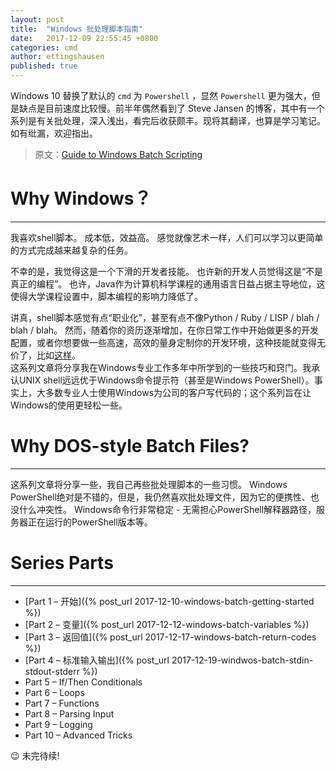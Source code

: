 ```yaml
---
layout: post
title:  "Windows 批处理脚本指南"
date:   2017-12-09 22:55:45 +0800
categories: cmd
author: ettingshausen
published: true
---
```


Windows 10 替换了默认的 `cmd` 为 `Powershell` ，显然 `Powershell` 更为强大，但是缺点是目前速度比较慢。前半年偶然看到了 Steve Jansen 的博客，其中有一个系列是有关批处理，深入浅出，看完后收获颇丰。现将其翻译，也算是学习笔记。如有纰漏，欢迎指出。

>原文：[Guide to Windows Batch Scripting](http://steve-jansen.github.io/guides/windows-batch-scripting/) 


# Why Windows？
---
我喜欢shell脚本。 成本低，效益高。 感觉就像艺术一样，人们可以学习以更简单的方式完成越来越复杂的任务。  

不幸的是，我觉得这是一个下滑的开发者技能。 也许新的开发人员觉得这是“不是真正的编程”。 也许，Java作为计算机科学课程的通用语言日益占据主导地位，这使得大学课程设置中，脚本编程的影响力降低了。  

讲真，shell脚本感觉有点“职业化”，甚至有点不像Python / Ruby / LISP / blah / blah / blah。 然而，随着你的资历逐渐增加，在你日常工作中开始做更多的开发配置，或者你想要做一些高速，高效的量身定制你的开发环境，这种技能就变得无价了，比如[这样](https://github.com/blog/1345-introducing-boxen)。  
这系列文章将分享我在Windows专业工作多年中所学到的一些技巧和窍门。我承认UNIX shell远远优于Windows命令提示符（甚至是Windows PowerShell）。事实上，大多数专业人士使用Windows为公司的客户写代码的；这个系列旨在让Windows的使用更轻松一些。

# Why DOS-style Batch Files?
---  
这系列文章将分享一些，我自己再些批处理脚本的一些习惯。 Windows PowerShell绝对是不错的，但是，我仍然喜欢批处理文件，因为它的便携性、也没什么冲突性。 Windows命令行非常稳定 - 无需担心PowerShell解释器路径，服务器正在运行的PowerShell版本等。

# Series Parts  
---

+ [Part 1 – 开始]({% post_url 2017-12-10-windows-batch-getting-started %})
+ [Part 2 – 变量]({% post_url 2017-12-12-windows-batch-variables %})
+ [Part 3 – 返回值]({% post_url 2017-12-17-windows-batch-return-codes %})
+ [Part 4 – 标准输入输出]({% post_url 2017-12-19-windwos-batch-stdin-stdout-stderr %})
+ Part 5 – If/Then Conditionals
+ Part 6 – Loops
+ Part 7 – Functions
+ Part 8 – Parsing Input
+ Part 9 – Logging
+ Part 10 – Advanced Tricks  

:wink:
未完待续! 